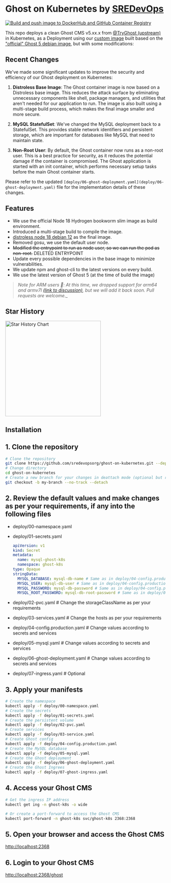 # Ghost on Kubernetes by [SREDevOps](https://sredevops.org)

[![Build and push image to DockerHub and GitHub Container Registry](https://github.com/sredevopsorg/ghost-on-kubernetes/actions/workflows/build-custom-image.yaml/badge.svg)](https://github.com/sredevopsorg/ghost-on-kubernetes/actions/workflows/build-custom-image.yaml)

This repo deploys a clean Ghost CMS v5.xx.x from [@TryGhost (upstream)](https://github.com/TryGhost/Ghost) in Kubernetes, as a Deployment using our [custom image](https://github.com/sredevopsorg/ghost-on-kubernetes/blob/main/Dockerfile) built based on the ["official" Ghost 5 debian image](https://github.com/docker-library/ghost/blob/master/5/debian/Dockerfile), but with some modifications:

## Recent Changes

We've made some significant updates to improve the security and efficiency of our Ghost deployment on Kubernetes:

1. **Distroless Base Image**: The Ghost container image is now based on a Distroless base image. This reduces the attack surface by eliminating unnecessary components like shell, package managers, and utilities that aren't needed for our application to run. The image is also built using a multi-stage build process, which makes the final image smaller and more secure.

2. **MySQL StatefulSet**: We've changed the MySQL deployment back to a StatefulSet. This provides stable network identifiers and persistent storage, which are important for databases like MySQL that need to maintain state.

3. **Non-Root User**: By default, the Ghost container now runs as a non-root user. This is a best practice for security, as it reduces the potential damage if the container is compromised. The Ghost application is started with an init container, which performs necessary setup tasks before the main Ghost container starts.

Please refer to the updated `[deploy/06-ghost-deployment.yaml](deploy/06-ghost-deployment.yaml)` file for the implementation details of these changes.

## Features

- We use the official Node 18 Hydrogen bookworm slim image as build environment.
- Introduced a multi-stage build to compile the image.
- [distroless node 18 debian 12](https://github.com/GoogleContainerTools/distroless/blob/main/README.md) as the final image.
- Removed gosu, we use the default user node.
- ~~Modified the entrypoint to run as node user, so we can run the pod as non-root.~~ DELETED ENTRYPOINT
- Update every possible dependencies in the base image to minimize vulnerabilities.
- We update npm and ghost-cli to the latest versions on every build.
- We use the latest version of Ghost 5 (at the time of build the image)

> *Note for ARM users 📌: At this time, we dropped support for arm64 and armv7l [(link to discussion)](https://github.com/sredevopsorg/ghost-on-kubernetes/issues/73#issuecomment-1933939315), but we will add it back soon. Pull requests are welcome._* 

## Star History

<picture>
  <source media="(prefers-color-scheme: dark)" srcset="https://api.star-history.com/svg?repos=sredevopsorg/ghost-on-kubernetes&type=Date&theme=dark" />
  <source media="(prefers-color-scheme: light)" srcset="https://api.star-history.com/svg?repos=sredevopsorg/ghost-on-kubernetes&type=Date" />
  <img alt="Star History Chart" src="https://api.star-history.com/svg?repos=sredevopsorg/ghost-on-kubernetes&type=Date" height="300px" />
</picture>

## Installation

## 1. Clone the repository

```bash
# Clone the repository
git clone https://github.com/sredevopsorg/ghost-on-kubernetes.git --depth 1 --branch main --single-branch --no-tags
# Change directory
cd ghost-on-kubernetes
# Create a new branch for your changes in deattach mode (optional but recommended).
git checkout -b my-branch --no-track --detach

```

## 2. Review the default values and make changes as per your requirements, if any into the following files

- deploy/00-namespace.yaml

- deploy/01-secrets.yaml

    ```yaml
    apiVersion: v1
    kind: Secret
    metadata:
      name: mysql-ghost-k8s
      namespace: ghost-k8s
    type: Opaque
    stringData:
      MYSQL_DATABASE: mysql-db-name # Same as in deploy/04-config.production.yaml
      MYSQL_USER: mysql-db-user # Same as in deploy/04-config.production.yaml
      MYSQL_PASSWORD: mysql-db-password # Same as in deploy/04-config.production.yaml
      MYSQL_ROOT_PASSWORD: mysql-db-root-password # Same as in deploy/04-config.production.yaml
    ```

- deploy/02-pvc.yaml # Change the storageClassName as per your requirements
- deploy/03-services.yaml # Change the hosts as per your requirements
- deploy/04-config.production.yaml # Change values according to secrets and services
- deploy/05-mysql.yaml # Change values according to secrets and services
- deploy/06-ghost-deployment.yaml # Change values according to secrets and services
- deploy/07-ingress.yaml # Optional

## 3. Apply your manifests

```bash
# Create the namespace
kubectl apply -f deploy/00-namespace.yaml
# Create the secrets
kubectl apply -f deploy/01-secrets.yaml
# Create the persistent volume
kubectl apply -f deploy/02-pvc.yaml
# Create services
kubectl apply -f deploy/03-service.yaml
# Create Ghost config
kubectl apply -f deploy/04-config.production.yaml
# Create the MySQL database
kubectl apply -f deploy/05-mysql.yaml
# Create the Ghost deployment
kubectl apply -f deploy/06-ghost-deployment.yaml
# Create the Ghost Ingrees
kubectl apply -f deploy/07-ghost-ingress.yaml
```

## 4. Access your Ghost CMS

```bash
# Get the ingress IP address
kubectl get ing -n ghost-k8s -o wide 

# Or create a port-forward to access the Ghost CMS
kubectl port-forward -n ghost-k8s svc/ghost-k8s 2368:2368

```

## 5. Open your browser and access the Ghost CMS

[http://localhost:2368](http://localhost:2368)

## 6. Login to your Ghost CMS

[http://localhost:2368/ghost](http://localhost:2368/ghost)

